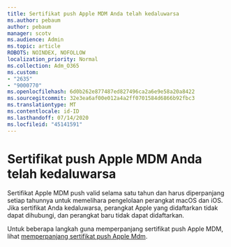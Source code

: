 ```yaml
---
title: Sertifikat push Apple MDM Anda telah kedaluwarsa
ms.author: pebaum
author: pebaum
manager: scotv
ms.audience: Admin
ms.topic: article
ROBOTS: NOINDEX, NOFOLLOW
localization_priority: Normal
ms.collection: Adm_O365
ms.custom:
- "2635"
- "9000770"
ms.openlocfilehash: 6d0b262e877487ed827496ca2a6e9e58a20a8422
ms.sourcegitcommit: 32e3ea6af00e012a4a2ff0701584d6866b92fbc3
ms.translationtype: MT
ms.contentlocale: id-ID
ms.lasthandoff: 07/14/2020
ms.locfileid: "45141591"
---
```

# <a name="your-apple-mdm-push-certificate-has-expired"></a>Sertifikat push Apple MDM Anda telah kedaluwarsa

Sertifikat Apple MDM push valid selama satu tahun dan harus diperpanjang setiap tahunnya untuk memelihara pengelolaan perangkat macOS dan iOS. Jika sertifikat Anda kedaluwarsa, perangkat Apple yang didaftarkan tidak dapat dihubungi, dan perangkat baru tidak dapat didaftarkan.

Untuk beberapa langkah guna memperpanjang sertifikat push Apple MDM, lihat [memperpanjang sertifikat push Apple Mdm](https://docs.microsoft.com/intune/apple-mdm-push-certificate-get#renew-apple-mdm-push-certificate).
